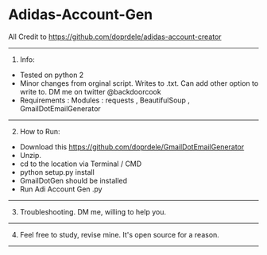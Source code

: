 # Adidas-Account-Gen

All Credit to https://github.com/doprdele/adidas-account-creator

--------------------------------------------------------------------
1. Info:

- Tested on python 2
- Minor changes from orginal script. Writes to .txt. Can add other option to write to. DM me on twitter @backdoorcook
- Requirements : Modules : requests , BeautifulSoup , GmailDotEmailGenerator
--------------------------------------------------------------------
2. How to Run:

- Download this https://github.com/doprdele/GmailDotEmailGenerator 
- Unzip. 
- cd to the location via Terminal / CMD
- python setup.py install
- GmailDotGen should be installed
- Run Adi Account Gen .py 
--------------------------------------------------------------------
3. Troubleshooting. DM me, willing to help you.
--------------------------------------------------------------------
4. Feel free to study, revise mine. It's open source for a reason.
--------------------------------------------------------------------




